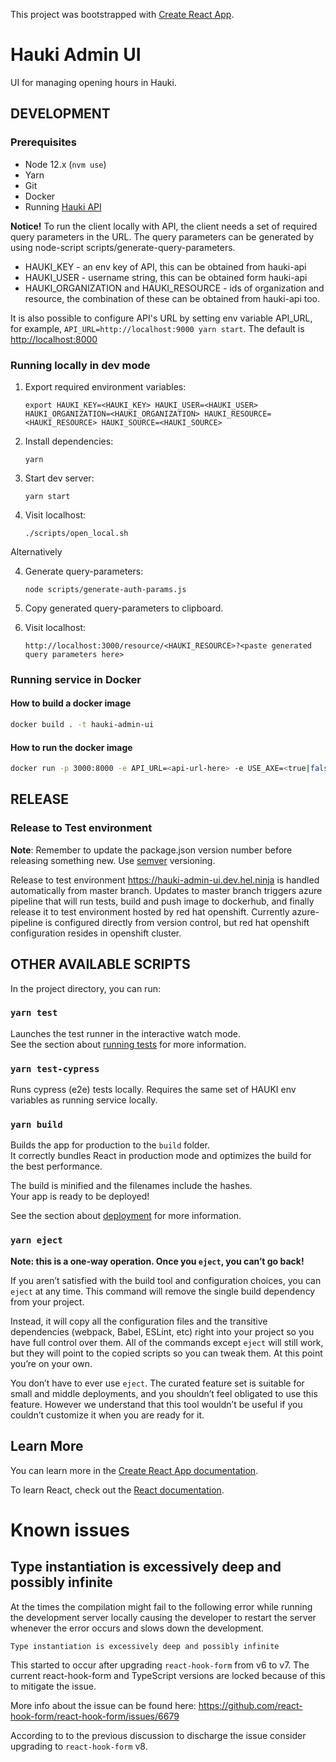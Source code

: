 This project was bootstrapped with [Create React App](https://github.com/facebook/create-react-app).

# Hauki Admin UI

UI for managing opening hours in Hauki.

## DEVELOPMENT

### Prerequisites

- Node 12.x (`nvm use`)
- Yarn
- Git
- Docker
- Running [Hauki API](https://github.com/City-of-Helsinki/hauki)

**Notice!** To run the client locally with API, the client needs a set of required query parameters in the URL.
The query parameters can be generated by using node-script scripts/generate-query-parameters.

- HAUKI_KEY - an env key of API, this can be obtained from hauki-api
- HAUKI_USER - username string, this can be obtained form hauki-api
- HAUKI_ORGANIZATION and HAUKI_RESOURCE - ids of organization and resource, the combination of these can be obtained from hauki-api too.

It is also possible to configure API's URL by setting env variable API_URL, for example, `API_URL=http://localhost:9000 yarn start`. The default is <http://localhost:8000>

### Running locally in dev mode

1. Export required environment variables:

    ```shell
    export HAUKI_KEY=<HAUKI_KEY> HAUKI_USER=<HAUKI_USER> HAUKI_ORGANIZATION=<HAUKI_ORGANIZATION> HAUKI_RESOURCE=<HAUKI_RESOURCE> HAUKI_SOURCE=<HAUKI_SOURCE>
    ```

2. Install dependencies:

   ```shell
   yarn
   ```

3. Start dev server:

   ```shell
   yarn start
   ```

4. Visit localhost:

   ```shell
   ./scripts/open_local.sh
   ```

Alternatively

4. Generate query-parameters:

   ```shell
   node scripts/generate-auth-params.js
   ```

5. Copy generated query-parameters to clipboard.

6. Visit localhost:

   ```
   http://localhost:3000/resource/<HAUKI_RESOURCE>?<paste generated query parameters here>
   ```

### Running service in Docker

#### How to build a docker image

```bash
docker build . -t hauki-admin-ui
```

#### How to run the docker image

```bash
docker run -p 3000:8000 -e API_URL=<api-url-here> -e USE_AXE=<true|false> hauki-admin-ui
```

## RELEASE

### Release to Test environment

**Note**: Remember to update the package.json version number before releasing something new. Use [semver](https://semver.org/) versioning.

Release to test environment <https://hauki-admin-ui.dev.hel.ninja> is handled automatically from master branch. Updates to master branch triggers
azure pipeline that will run tests, build and push image to dockerhub, and finally release it to test environment hosted by red hat openshift.
Currently azure-pipeline is configured directly from version control, but red hat openshift configuration resides in openshift cluster.

## OTHER AVAILABLE SCRIPTS

In the project directory, you can run:

### `yarn test`

Launches the test runner in the interactive watch mode.<br />
See the section about [running tests](https://facebook.github.io/create-react-app/docs/running-tests) for more information.

### `yarn test-cypress`

Runs cypress (e2e) tests locally. Requires the same set of HAUKI env variables as running service locally.

### `yarn build`

Builds the app for production to the `build` folder.<br />
It correctly bundles React in production mode and optimizes the build for the best performance.

The build is minified and the filenames include the hashes.<br />
Your app is ready to be deployed!

See the section about [deployment](https://facebook.github.io/create-react-app/docs/deployment) for more information.

### `yarn eject`

**Note: this is a one-way operation. Once you `eject`, you can’t go back!**

If you aren’t satisfied with the build tool and configuration choices, you can `eject` at any time. This command will remove the single build dependency from your project.

Instead, it will copy all the configuration files and the transitive dependencies (webpack, Babel, ESLint, etc) right into your project so you have full control over them. All of the commands except `eject` will still work, but they will point to the copied scripts so you can tweak them. At this point you’re on your own.

You don’t have to ever use `eject`. The curated feature set is suitable for small and middle deployments, and you shouldn’t feel obligated to use this feature. However we understand that this tool wouldn’t be useful if you couldn’t customize it when you are ready for it.

## Learn More

You can learn more in the [Create React App documentation](https://facebook.github.io/create-react-app/docs/getting-started).

To learn React, check out the [React documentation](https://reactjs.org/).

# Known issues

## Type instantiation is excessively deep and possibly infinite

At the times the compilation might fail to the following error while
running the development server locally causing the developer to restart
the server whenever the error occurs and slows down the development.

```
Type instantiation is excessively deep and possibly infinite
```

This started to occur after upgrading `react-hook-form` from v6 to v7.
The current react-hook-form and TypeScript versions are locked because of this
to mitigate the issue.

More info about the issue can be found here:
<https://github.com/react-hook-form/react-hook-form/issues/6679>

According to to the previous discussion to discharge the issue consider upgrading to `react-hook-form` v8.

